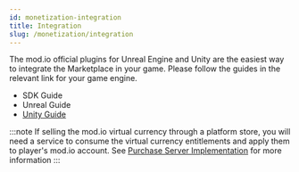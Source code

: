 ```yaml
---
id: monetization-integration
title: Integration
slug: /monetization/integration
---
```


The mod.io official plugins for Unreal Engine and Unity are the easiest way to integrate the Marketplace in your game. Please follow the guides in the relevant link for your game engine.

* SDK Guide
* Unreal Guide
* [Unity Guide](/unity/marketplace)

:::note
If selling the mod.io virtual currency through a platform store, you will need a service to consume the virtual currency entitlements and apply them to player's mod.io account.
See [Purchase Server Implementation](/web-services/marketplace/overview) for more information
:::